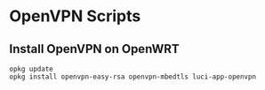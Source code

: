 # OpenVPN Scripts

## Install OpenVPN on OpenWRT

```shell
opkg update
opkg install openvpn-easy-rsa openvpn-mbedtls luci-app-openvpn
```

